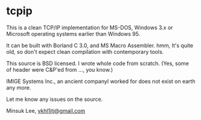 tcpip
=====
This is a clean TCP/IP implementation for MS-DOS, Windows 3.x or
Microsoft operating systems earlier than Windows 95.

It can be built with Borland C 3.0, and MS Macro Assembler.
hmm, It's quite old, 
so don't expect clean compilation with contemporary tools.

This source is BSD licensed.
I wrote whole code from scratch.
(Yes, some of header were C&P'ed from ..., you know.)

IMIGE Systems Inc., an ancient companyI worked for
does not exist on earth any more.

Let me know any issues on the source.

Minsuk Lee, ykhl1itj@gmail.com
